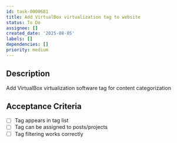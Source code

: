 ```yaml
---
id: task-0000681
title: Add VirtualBox virtualization tag to website
status: To Do
assignee: []
created_date: '2025-08-05'
labels: []
dependencies: []
priority: medium
---
```


## Description

Add VirtualBox virtualization software tag for content categorization

## Acceptance Criteria

- [ ] Tag appears in tag list
- [ ] Tag can be assigned to posts/projects
- [ ] Tag filtering works correctly
